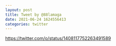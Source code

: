 ```yaml
--- 
layout: post 
title: Tweet by @88lamaga 
date: 2021-06-24 1624556413 
categories: twitter 
--- 
```

https://twitter.com/o/status/1408117752263491589